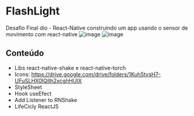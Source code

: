 # FlashLight
Desafio Final dio - React-Native
construindo um app usando o sensor de movimento com react-native
![image](https://user-images.githubusercontent.com/104790097/176757270-eeb55624-8040-47ad-9d5b-70d22426ee96.png)
![image](https://user-images.githubusercontent.com/104790097/176757316-60390786-5efa-42f5-be1a-7cda882a0bd3.png)

## Conteúdo
 - Libs react-native-shake e react-native-torch
 - Icons:  https://drive.google.com/drive/folders/1Kuh5tysH7-UFuSLHX0IQIIh2xcghHUIX
 - StyleSheet
 - Hook useEfect
 - Add Listener to RNShake
 - LifeCicly ReactJS
